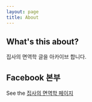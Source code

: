 ```yaml
---
layout: page
title: About
---
```


## What's this about?

집사의 면역학 글을 아카이브 합니다. 


## Facebook 본부

See the [집사의 면역학 페이지](https://www.facebook.com/immunology001/)
